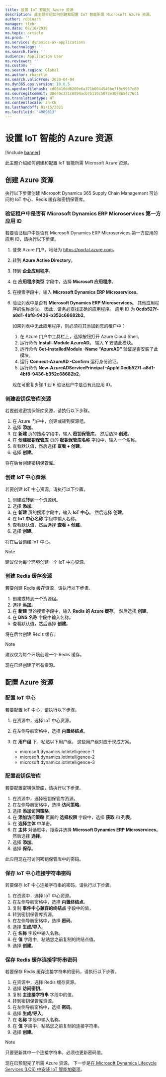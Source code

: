 ```yaml
---
title: 设置 IoT 智能的 Azure 资源
description: 此主题介绍如何创建和配置 IoT 智能所需 Microsoft Azure 资源。
author: robinarh
manager: tfehr
ms.date: 08/16/2019
ms.topic: article
ms.prod: ''
ms.service: dynamics-ax-applications
ms.technology: ''
ms.search.form: ''
audience: Application User
ms.reviewer: ''
ms.custom: ''
ms.search.region: Global
ms.author: rhaertle
ms.search.validFrom: 2020-04-04
ms.dyn365.ops.version: 10.0.5
ms.openlocfilehash: cd06410dd6260e6a371b0044546be7f8c9957c80
ms.sourcegitcommit: 38d40c331c8894acb7b119c5073e3088b54776c1
ms.translationtype: HT
ms.contentlocale: zh-CN
ms.lasthandoff: 01/15/2021
ms.locfileid: "4989813"
---
```

# <a name="set-up-azure-resources-for-iot-intelligence"></a>设置 IoT 智能的 Azure 资源

[!include [banner](../../includes/banner.md)]

此主题介绍如何创建和配置 IoT 智能所需 Microsoft Azure 资源。

## <a name="create-azure-resources"></a>创建 Azure 资源

执行以下步骤创建 Microsoft Dynamics 365 Supply Chain Management 可访问的 IoT 中心、Redis 缓存和密钥保管库。

### <a name="verify-that-the-microsoft-dynamics-erp-microservices-first-party-app-id-is-in-your-tenant"></a>验证租户中是否有 Microsoft Dynamics ERP Microservices 第一方应用 ID

若要验证租户中是否有 Microsoft Dynamics ERP Microservices 第一方应用的应用 ID，请执行以下步骤。

1. 登录 Azure 门户，地址为 <https://portal.azure.com>。
2. 转到 **Azure Active Directory**。
3. 转到 **企业应用程序**。
4. 在 **应用程序类型** 字段中，选择 **Microsoft 应用程序**。
5. 在搜索字段中，输入 **Microsoft Dynamics ERP Microservices**。
6. 验证列表中是否有 **Microsoft Dynamics ERP Microservices**。 其他应用程序的名称类似。 因此，请务必查找正确的应用程序。 应用 ID 为 **0cdb527f-a8d1-4bf8-9436-b352c68682b2**。

    如果列表中无此应用程序，则必须将其添加到您的租户中：

    1. 在 Azure 门户中工具栏上，选择按钮打开 Azure Cloud Shell。
    2. 运行命令 **Install-Module AzureAD**。 输入 **Y** 安装此模块。
    3. 运行命令 **Get-InstalledModule -Name "AzureAD"** 验证是否安装了此模块。
    4. 运行 **Connect-AzureAD -Confirm** 运行身份验证。
    5. 运行命令 **New-AzureADServicePrincipal -AppId 0cdb527f-a8d1-4bf8-9436-b352c68682b2**。

    现在可重复步骤 1 到 6 验证租户中是否有此应用 ID。

### <a name="create-a-key-vault-resource"></a>创建密钥保管库资源

若要创建密钥保管库资源，请执行以下步骤。

1. 在 Azure 门户中，创建或转到资源组。
2. 选择 **添加**。
3. 在 **新建** 页的搜索字段中，输入 **密钥保管库**。 然后选择 **创建**。
4. 在 **创建密钥保管库** 页的 **密钥保管库名称** 字段中，输入一个名称。
5. 查看默认值，然后选择 **查看 + 创建**。
6. 选择 **创建**。

将在后台创建密钥保管库。

### <a name="create-an-iot-hub-resource"></a>创建 IoT 中心资源

若要创建 IoT 中心资源，请执行以下步骤。

1. 创建或转到一个资源组。
2. 选择 **添加**。
3. 在 **新建** 页的搜索字段中，输入 **IoT 中心**。 然后选择 **创建**。
4. 在 **IoT 中心名称** 字段中输入名称。
5. 查看默认值，然后选择 **查看 + 创建**。
6. 选择 **创建**。

将在后台创建 IoT 中心。

> [!NOTE]
> 建议仅为每个环境创建一个 IoT 中心资源。

### <a name="create-a-redis-cache-resource"></a>创建 Redis 缓存资源

若要创建 Redis 缓存资源，请执行以下步骤。

1. 创建或转到一个资源组。
2. 选择 **添加**。
3. 在 **新建** 页的搜索字段中，输入 **Redis 的 Azure 缓存**。 然后选择 **创建**。
4. 在 **DNS 名称** 字段中输入名称。
5. 查看默认值，然后选择 **创建**。

将在后台创建 Redis 缓存。

> [!NOTE]
> 建议仅为每个环境创建一个 Redis 缓存。

现在已经创建了所有资源。

## <a name="configure-the-azure-resources"></a>配置 Azure 资源

### <a name="configure-the-iot-hub"></a>配置 IoT 中心

若要配置 IoT 中心，请执行以下步骤。

1. 在资源中，选择 IoT 中心资源。
2. 在左侧导航窗格中，选择 **内置终结点**。
3. 在 **用户组** 下，粘贴以下用户组。 这些用户组对应于现成方案。

    + microsoft.dynamics.iotintelligence-1
    + microsoft.dynamics.iotintelligence-2
    + microsoft.dynamics.iotintelligence-3

### <a name="configure-the-key-vault"></a>配置密钥保管库

若要配置密钥保管库，请执行以下步骤。

1. 在资源中，选择密钥保管库资源。
2. 在左侧导航窗格中，选择 **访问策略**。
3. 选择 **添加访问策略**。
4. 在 **添加访问策略** 页面的 **选择权限** 字段中，选择 **获取** 和 **列表**。
5. 在 **选择主体** 中单击。
6. 在 **主体** 对话框中，搜索并选择 **Microsoft Dynamics ERP Microservices**。 然后选择 **选择**。
7. 选择 **添加**。
8. 选择 **保存**。

此应用现在可访问密钥保管库中的密码。

### <a name="save-the-iot-hub-connection-string-secret"></a>保存 IoT 中心连接字符串密码

若要保存 IoT 中心连接字符串的密码，请执行以下步骤。

1. 在资源中，选择 IoT 中心资源。
2. 在左侧导航窗格中，选择 **内置终结点**。
3. 复制 **事件中心兼容的终结点** 字段中的值，
4. 转到密钥保管库资源。
5. 在左侧导航窗格中，选择 **密码**。
6. 选择 **生成/导入**。
7. 在 **名称** 字段中输入名称。
8. 在 **值** 字段中，粘贴您之前复制的终结点值。
9. 选择 **创建**。

### <a name="save-the-redis-cache-connection-string-secret"></a>保存 Redis 缓存连接字符串密码

若要保存 Redis 缓存连接字符串的密码，请执行以下步骤。

1. 在资源中，选择 Redis 缓存资源。
2. 选择 **访问密钥**。
3. 复制 **主连接字符串** 字段中的值。
4. 转到密钥保管库资源。
5. 在左侧导航窗格中，选择 **密码**。
6. 选择 **生成/导入**。
7. 在 **名称** 字段中输入名称。
8. 在 **值** 字段中，粘贴您之前复制的连接字符串。
9. 选择 **创建**。

> [!NOTE]
> 只要更新其中一个连接字符串，必须也更新密码值。

现在已预配完了所需 Azure 资源。 下一步是[在 Microsoft Dynamics Lifecycle Services (LCS) 中安装 IoT 智能加载项](iot-lcs-setup.md)。
